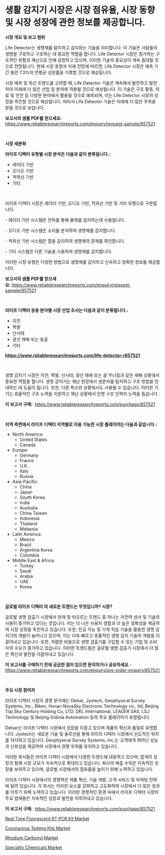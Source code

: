 <p><h1>생활 감지기 시장은 시장 점유율, 시장 동향 및 시장 성장에 관한 정보를 제공합니다.</h1></p><p><strong>시장 개요 및 보고 범위</strong></p>
<p><p>Life Detector는 생명체를 탐지하고 감지하는 기술을 의미합니다. 이 기술은 사람들의 생명을 구호하고 구조하는 데 중요한 역할을 합니다. Life Detector 시장은 증가하는 구조적인 위험과 재난으로 인해 성장하고 있으며, 이러한 기술의 중요성이 계속 증대될 것으로 전망됩니다. 현재 시장 동향과 미래 전망에 따르면, Life Detector 시장은 예측 기간 동안 7.3%의 연평균 성장률을 기록할 것으로 예상됩니다.</p><p>시장 예측 및 최신 트렌드를 고려할 때, Life Detector 기술은 계속해서 발전하고 발전하여 미래에 더 많은 산업 및 분야에 적용될 것으로 예상됩니다. 이 기술은 구조 활동, 의료 및 안전 등 다양한 분야에서 활용될 것으로 예측되며, 이는 Life Detector 시장의 성장을 촉진할 것으로 예상됩니다. 따라서 Life Detector 기술은 미래에 더 많은 주목을 받을 것으로 보입니다.</p></p>
<p><strong>보고서의 샘플 PDF를 받으세요:</strong> <a href="https://www.reliableresearchreports.com/enquiry/request-sample/857521">https://www.reliableresearchreports.com/enquiry/request-sample/857521</a></p>
<p>&nbsp;</p>
<p><strong>시장 세분화</strong></p>
<p><strong>라이프 디텍터 유형별 시장 분석은 다음과 같이 분류됩니다.:</strong></p>
<p><ul><li>레이더 기반</li><li>오디오 기반</li><li>적외선 기반</li><li>기타</li></ul></p>
<p>&nbsp;</p>
<p><p>라이프 디텍터 시장은 레이더 기반, 오디오 기반, 적외선 기반 및 기타 유형으로 구분됩니다. </p><p>- 레이더 기반 시스템은 전파를 통해 물체를 감지하는데 사용됩니다.</p><p>- 오디오 기반 시스템은 소리를 분석하여 생명체를 감지합니다.</p><p>- 적외선 기반 시스템은 열을 감지하여 생명체의 존재를 확인합니다.</p><p>- 기타 시스템은 다른 기술을 사용하여 생명체를 감지합니다. </p><p>이러한 시장 유형은 다양한 방법으로 생명체를 감지하고 신속하고 정확한 정보를 제공합니다.</p></p>
<p><strong>보고서의 샘플 PDF를 받으세요:</strong>&nbsp;<a href="https://www.reliableresearchreports.com/enquiry/request-sample/857521">https://www.reliableresearchreports.com/enquiry/request-sample/857521</a></p>
<p>&nbsp;</p>
<p><strong> 라이프 디텍터 응용 분야별 시장 산업 조사는 다음과 같이 분류됩니다.:</strong></p>
<p><ul><li>지진</li><li>폭발</li><li>산사태</li><li>광산 재해 또는 동굴</li><li>기타</li></ul></p>
<p><strong><a href="https://www.reliableresearchreports.com/life-detector-r857521">https://www.reliableresearchreports.com/life-detector-r857521</a></strong></p>
<p>&nbsp;</p>
<p><p>생명 감지기 시장은 지진, 폭발, 산사태, 광산 재해 또는 굴 무너짐과 같은 재해 상황에서 중요한 역할을 합니다. 생명 감지기는 재난 현장에서 생존자를 탐지하고 구조 방법을 안내하는 데 도움이 됩니다. 또한, 다른 특수한 상황에서도 사용될 수 있습니다. 이러한 기기는 효율적인 구조 노력을 지원하고 재난 상황에서 인명 구조 인력의 노력을 돕습니다.</p></p>
<p><strong>이 보고서 구매:</strong>&nbsp; <a href="https://www.reliableresearchreports.com/purchase/857521">https://www.reliableresearchreports.com/purchase/857521</a></p>
<p>&nbsp;</p>
<p><strong>지역 측면에서 라이프 디텍터 지역별로 이용 가능한 시장 플레이어는 다음과 같습니다.:</strong></p>
<p><ul>
    <li>
        North America:
        <ul>
            <li>United States</li>
            <li>Canada</li>
        </ul>
    </li>
    <li>
        Europe:
        <ul>
            <li>Germany</li>
            <li>France</li>
            <li>U.K.</li>
            <li>Italy</li>
            <li>Russia</li>
        </ul>
    </li>
    <li>
        Asia-Pacific:
        <ul>
            <li>China</li>
            <li>Japan</li>
            <li>South Korea</li>
            <li>India</li>
            <li>Australia</li>
            <li>China Taiwan</li>
            <li>Indonesia</li>
            <li>Thailand</li>
            <li>Malaysia</li>
        </ul>
    </li>
    <li>
        Latin America:
        <ul>
            <li>Mexico</li>
            <li>Brazil</li>
            <li>Argentina Korea</li>
            <li>Colombia</li>
        </ul>
    </li>
    <li>
        Middle East & Africa:
        <ul>
            <li>Turkey</li>
            <li>Saudi</li>
            <li>Arabia</li>
            <li>UAE</li>
            <li>Korea</li>
        </ul>
    </li>
    </ul></p>
<p>&nbsp;</p>
<p><strong>글로벌 라이프 디텍터 의 새로운 트렌드는 무엇입니까? 시장?</strong></p>
<p><p>글로벌 생명 검출기 시장에서 현재 및 떠오르는 트렌드 중 하나는 저전력 센서 및 기술의 사용이 증가하고 있다는 것입니다. 이는 더 나은 사용자 경험과 더 높은 정확성을 제공하여 시장 성장을 촉진하고 있습니다. 또한, 인공 지능 및 기계 학습 기술을 활용한 생명 감지기의 개발이 늘어나고 있으며, 이는 더욱 빠르고 효율적인 생명 감지 기술의 개발을 이끌어내고 있습니다. 또한, 저렴한 비용으로 생명 검출기를 구입할 수 있는 기업 및 소비자의 수요가 증가하고 있습니다. 이러한 트렌드들은 글로벌 생명 검출기 시장에서 더 많은 혁신과 발전을 이끌어내고 있습니다.</p></p>
<p><strong>이 보고서를 구매하기 전에 궁금한 점이 있으면 문의하거나 공유하세요.</strong>- <a href="https://www.reliableresearchreports.com/enquiry/pre-order-enquiry/857521">https://www.reliableresearchreports.com/enquiry/pre-order-enquiry/857521</a></p>
<p>&nbsp;</p>
<p><strong>주요 시장 참여자</strong></p>
<p><p>라이프 디텍터 시장의 경쟁 분석에는 Delsar, Jyotech, Geophysical Survey Systems, Inc., Biken, Hunan NovaSky Electronic Technology co., ltd, Beijing Top Sky Century Holding Co, LTD, DKL International, LEADER SAS, LSJ Technology 및 Beijing Sobola Automation 등의 주요 플레이어가 포함됩니다.</p><p>Delsar는 라이프 디텍터 시장에서 성장을 이끌고 있으며 제품의 혁신과 품질로 유명합니다. Jyotech는 새로운 기술 및 솔루션을 통해 라이프 디텍터 시장에서 선도적인 위치를 차지하고 있습니다. Geophysical Survey Systems, Inc.는 고객에게 뛰어난 성능과 신뢰성을 제공하여 시장에서 경쟁 우위를 유지하고 있습니다.</p><p>이러한 회사들은 라이프 디텍터 시장에서 다양한 트렌드에 대응하고 있으며, 업계의 성장과 함께 시장 규모가 지속적으로 확대되고 있습니다. 회사의 매출 수익은 지속적인 성장을 보여주고 있으며, 글로벌 시장에서의 점유율을 높이기 위해 노력하고 있습니다.</p><p>라이프 디텍터 시장에서의 경쟁력은 제품 혁신, 기술 개발, 고객 서비스 및 마케팅 전략에 달려 있습니다. 각 회사는 이러한 요소를 강화하고 고도화하여 시장에서 더 많은 성과를 이루기 위해 노력하고 있습니다. 이러한 경쟁적인 환경 속에서 라이프 디텍터 시장의 주요 업체들은 지속적인 성장과 발전을 이루어내고 있습니다.</p></p>
<p><strong>이 보고서 구매:</strong>&nbsp;&nbsp;<a href="https://www.reliableresearchreports.com/purchase/857521">https://www.reliableresearchreports.com/purchase/857521</a></p>
<p><p><a href="https://github.com/lataunyatinikmelvin59ilbd0dv/Market-Research-Report-List-2/blob/main/real-time-fluorescent-rt-pcr-kit-market.md">Real Time Fluorescent RT PCR Kit Market</a></p><p><a href="https://github.com/pgtimber/Market-Research-Report-List-2/blob/main/coronavirus-testing-kits-market.md">Coronavirus Testing Kits Market</a></p><p><a href="https://www.linkedin.com/pulse/insights-rhodium-carbonyl-market-size-analysing-share-sy12e?trackingId=tbdNKn%2BocUl3nwXXPjSkzA%3D%3D">Rhodium Carbonyl Market</a></p><p><a href="https://www.linkedin.com/pulse/global-specialty-chemicals-market-size-trends-insights-0vnbe?trackingId=wb2LVM0cQ0MfqtQcW%2F4ITg%3D%3D">Specialty Chemicals Market</a></p></p>